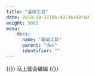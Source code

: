 ```yaml
---
title: "基础工具"
date: 2019-10-21T06:40:36+08:00
weight: 5001
menu:
    docs:
      name: "基础工具"
      parent: "dev"
      identifier: ""
---
```



{{<adm type="tip" title="提醒" >}}
马上就会编辑
{{</adm >}}